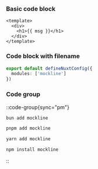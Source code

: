 ### Basic code block

```vue
<template>
  <div>
    <h1>{{ msg }}</h1>
  </div>
</template>
```

### Code block with filename

```ts [nuxt.config.ts]
export default defineNuxtConfig({
  modules: ['mockline']
})
```

### Code group

::code-group{sync="pm"}
```bash [bun]
bun add mockline
```

```bash [pnpm]
pnpm add mockline
```

```bash [yarn]
yarn add mockline
```

```bash [npm]
npm install mockline
```
::
